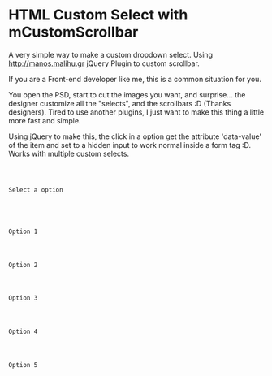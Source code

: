 # HTML Custom Select with mCustomScrollbar
A very simple way to make a custom dropdown select. Using http://manos.malihu.gr jQuery Plugin to custom scrollbar.

If you are a Front-end developer like me, this is a common situation for you.

You open the PSD, start to cut the images you want, and surprise... the designer customize all the "selects", and the scrollbars :D (Thanks designers).
Tired to use another plugins, I just want to make this thing a little more fast and simple.

Using jQuery to make this, the click in a option get the attribute 'data-value' of the item and set to a hidden input to work normal inside a form tag :D.
Works with multiple custom selects.

<code>
<div class="select-content">
	<div class="field-you-want select-oper">Select a option</div>
	<div class="dropdown-select-custom">
		<p data-value="1">Option 1</p>
		<p data-value="2">Option 2</p>
		<p data-value="3">Option 3</p>
		<p data-value="4">Option 4</p>
		<p data-value="5">Option 5</p>						
	</div>
	<input type="hidden" name="field-name" class="field-name default-input">
</div>
</code>